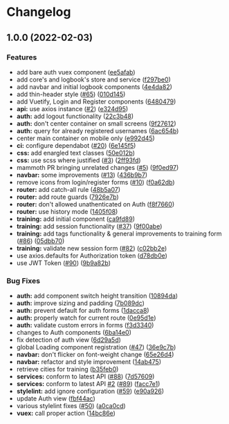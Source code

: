 # Changelog

## 1.0.0 (2022-02-03)


### Features

* add bare auth vuex component ([ee5afab](https://github.com/clog-rocks/frontend/commit/ee5afab9ebd5626c082eabb23d92ec0bd625331d))
* add core's and logbook's store and service ([f297be0](https://github.com/clog-rocks/frontend/commit/f297be01df51a000275f081d72ac6d3d6247f8f4))
* add navbar and initial logbook components ([4e4da82](https://github.com/clog-rocks/frontend/commit/4e4da829d73c2e8b060a93b87900fe66fda6fe51))
* add thin-header style ([#65](https://github.com/clog-rocks/frontend/issues/65)) ([010d145](https://github.com/clog-rocks/frontend/commit/010d1452af8b9a07e468fb8564646b1cb84d8249))
* add Vuetify, Login and Register components ([6480479](https://github.com/clog-rocks/frontend/commit/64804797aea8761e42c6ac62b242664982a6a9d1))
* **api:** use axios instance ([#2](https://github.com/clog-rocks/frontend/issues/2)) ([e324d95](https://github.com/clog-rocks/frontend/commit/e324d954ebecc6045a88d097441c3915968b3a98))
* **auth:** add logout functionality ([22c3b48](https://github.com/clog-rocks/frontend/commit/22c3b48f1c6e307b22117753ff88b91dff548c96))
* **auth:** don't center container on small screens ([9f27612](https://github.com/clog-rocks/frontend/commit/9f27612c8f7a8e7f46c3091cc536c2957fba95eb))
* **auth:** query for already registered usernames ([6ac654b](https://github.com/clog-rocks/frontend/commit/6ac654b52af0401722488693ce49c5a3529694a6))
* center main container on mobile only ([e992d45](https://github.com/clog-rocks/frontend/commit/e992d45fadc3abe462a032f544dfb2cbfeb4e744))
* **ci:** configure dependabot ([#20](https://github.com/clog-rocks/frontend/issues/20)) ([6e145f5](https://github.com/clog-rocks/frontend/commit/6e145f59ae382e02bfb294e2cdde7e0e3b2d9092))
* **css:** add enargled text classes ([50e012b](https://github.com/clog-rocks/frontend/commit/50e012b1318eca5b043c5672b2c17005fba0a08f))
* **css:** use scss where justified ([#3](https://github.com/clog-rocks/frontend/issues/3)) ([2ff93fd](https://github.com/clog-rocks/frontend/commit/2ff93fdf0ea2849a7994d4f293109bbfef3d4e09))
* mammoth PR bringing unrelated changes ([#5](https://github.com/clog-rocks/frontend/issues/5)) ([9f0ed97](https://github.com/clog-rocks/frontend/commit/9f0ed97bf474c0f405900f4ebf4a34e86cceb2e4))
* **navbar:** some improvements ([#13](https://github.com/clog-rocks/frontend/issues/13)) ([436b9b7](https://github.com/clog-rocks/frontend/commit/436b9b7ca996f7df66b6c1240cc919d5aa14a745))
* remove icons from login/register forms ([#10](https://github.com/clog-rocks/frontend/issues/10)) ([f0a62db](https://github.com/clog-rocks/frontend/commit/f0a62db743e1bc664521341c2365ab217e6a682f))
* **router:** add catch-all rule ([48b5a07](https://github.com/clog-rocks/frontend/commit/48b5a07ba144ac65e1a0c541f07f5ac6e700bef8))
* **router:** add route guards ([7926e7b](https://github.com/clog-rocks/frontend/commit/7926e7b34b9e5d42c54b2f7da535e6db0acc804e))
* **router:** don't allowed unathenticated on Auth ([f8f7660](https://github.com/clog-rocks/frontend/commit/f8f7660c2033f46a017375ce1836f215874fa196))
* **router:** use history mode ([1405f08](https://github.com/clog-rocks/frontend/commit/1405f0879b4a81f5b29d29b47011c2acdfedfab9))
* **training:** add initial component ([ca9fd89](https://github.com/clog-rocks/frontend/commit/ca9fd89027a44630a19078213cd9d87d1823e670))
* **training:** add session functionality ([#37](https://github.com/clog-rocks/frontend/issues/37)) ([9f00abe](https://github.com/clog-rocks/frontend/commit/9f00abe33f0e77aba62698ab3059afdc05cc22b9))
* **training:** add tags functionality & general improvements to training form ([#86](https://github.com/clog-rocks/frontend/issues/86)) ([05dbb70](https://github.com/clog-rocks/frontend/commit/05dbb70f6044835de411795ae6508206c53855a6))
* **training:** validate new session form ([#82](https://github.com/clog-rocks/frontend/issues/82)) ([c02bb2e](https://github.com/clog-rocks/frontend/commit/c02bb2e26918e310d2fc3df4e2f78c04040c79cf))
* use axios.defaults for Authorization token ([d78db0e](https://github.com/clog-rocks/frontend/commit/d78db0ecd29c7e2e6c59515ff1619e3b7753db46))
* use JWT Token ([#90](https://github.com/clog-rocks/frontend/issues/90)) ([9b9a82b](https://github.com/clog-rocks/frontend/commit/9b9a82b43c8660d802eac6f07ac02ae749c412ca))


### Bug Fixes

* **auth:** add component switch height transition ([10894da](https://github.com/clog-rocks/frontend/commit/10894daa2b04c94d15d21b7f160532ed8a43fd96))
* **auth:** improve sizing and padding ([7b089dc](https://github.com/clog-rocks/frontend/commit/7b089dc4ae9ec61c3d87dd3cf1d1be3bdcb6fd00))
* **auth:** prevent default for auth forms ([1dacca8](https://github.com/clog-rocks/frontend/commit/1dacca823f6823f0c2cb9255c1ff5611b62b44c4))
* **auth:** properly watch for current route ([0e95d1e](https://github.com/clog-rocks/frontend/commit/0e95d1ebff6024f99929a01767c56ec377854f7e))
* **auth:** validate custom errors in forms ([f3d3340](https://github.com/clog-rocks/frontend/commit/f3d334062aa1c0436302e7192001521914a70f85))
* changes to Auth components ([6ba14e0](https://github.com/clog-rocks/frontend/commit/6ba14e0247c24403ffd0ec004b9b074644a6087d))
* fix detection of auth view ([6d29a5d](https://github.com/clog-rocks/frontend/commit/6d29a5d0e9d7d7c58ce461ddf5856c5929f4d57a))
* global Loading component registration ([#47](https://github.com/clog-rocks/frontend/issues/47)) ([36e9c7b](https://github.com/clog-rocks/frontend/commit/36e9c7bec05feff0ba59487ca05c73ac16b477fe))
* **navbar:** don't flicker on font-weight change ([65e26d4](https://github.com/clog-rocks/frontend/commit/65e26d47c1d672d7843386b614088af65c88fb1e))
* **navbar:** refactor and style improvement ([14ab475](https://github.com/clog-rocks/frontend/commit/14ab475568223f316edc91e143c438cce79901a3))
* retrieve cities for training ([b35feb0](https://github.com/clog-rocks/frontend/commit/b35feb03841b3aeee74f3035a4953dd3092406ca))
* **services:** conform to latest API ([#88](https://github.com/clog-rocks/frontend/issues/88)) ([7d57609](https://github.com/clog-rocks/frontend/commit/7d576092e8fc6e0eb81485f3a4f19f8e50886ca5))
* **services:** conform to latest API [#2](https://github.com/clog-rocks/frontend/issues/2) ([#89](https://github.com/clog-rocks/frontend/issues/89)) ([facc7e1](https://github.com/clog-rocks/frontend/commit/facc7e10a3a9005fc0b303c05457e1f39008341d))
* **stylelint:** add ignore configuration ([#59](https://github.com/clog-rocks/frontend/issues/59)) ([e90a926](https://github.com/clog-rocks/frontend/commit/e90a926c563c9ea67ac79e851ab1dd12723efe6c))
* update Auth view ([fbf44ac](https://github.com/clog-rocks/frontend/commit/fbf44ac3935a264a9d151da54244c6ddb2777342))
* various stylelint fixes ([#50](https://github.com/clog-rocks/frontend/issues/50)) ([a0ca0cd](https://github.com/clog-rocks/frontend/commit/a0ca0cdd02c0170d7eeeae03b5cbb79b997877df))
* **vuex:** call proper action ([14bc86e](https://github.com/clog-rocks/frontend/commit/14bc86e7c25c609c3606e5c7baccab3f6ea1a7ae))
